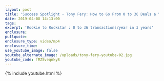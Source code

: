 ```yaml
---
layout: post
title: 'Success Spotlight - Tony Fery: How to Go From 0 to 36 Deals a Year'
date: 2019-04-08 14:13:00
tags:
excerpt: 'Rookie to Rockstar : 0 to 36 transactions/year in 3 years'
enclosure:
pullquote:
enclosure_type: video/mp4
enclosure_time:
use_youtube_image: false
youtube_alternate_image: /uploads/tony-fery-youtube-02.jpg
youtube_code: fMZSveqnky8
---
```


{% include youtube.html %}